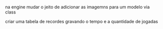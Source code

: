 na engine mudar o jeito de adicionar as imagemns para um modelo via class

criar uma tabela de recordes gravando o tempo e a quantidade de jogadas
